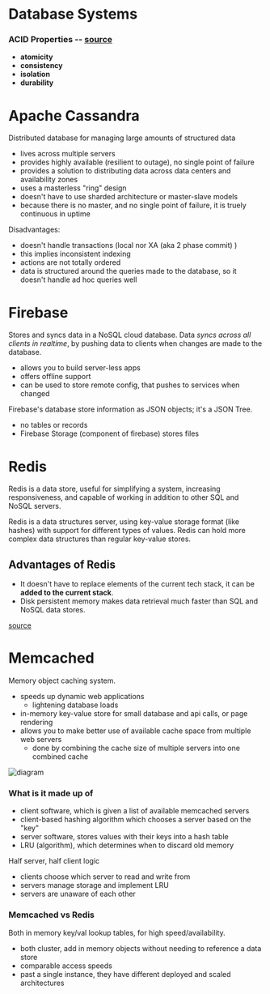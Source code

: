 # Database Systems
### ACID Properties -- [source](https://en.wikipedia.org/wiki/ACID)
- **atomicity** 
- **consistency**
- **isolation** 
- **durability**

# Apache Cassandra
Distributed database for managing large amounts of structured data
- lives across multiple servers
- provides highly available (resilient to outage), no single point of failure
- provides a solution to distributing data across data centers and availability zones
- uses a masterless "ring" design
 - doesn't have to use sharded architecture or master-slave models
- because there is no master, and no single point of failure, it is truely continuous in uptime

Disadvantages:
- doesn't handle transactions (local nor XA (aka 2 phase commit) )
 - this implies inconsistent indexing
 - actions are not totally ordered
- data is structured around the queries made to the database, so it doesn't handle ad hoc queries well

# Firebase
Stores and syncs data in a NoSQL cloud database. Data *syncs across all clients in realtime*, by pushing data to clients when changes are made to the database.
- allows you to build server-less apps 
- offers offline support
- can be used to store remote config, that pushes to services when changed
 
Firebase's database store information as JSON objects; it's a JSON Tree. 
- no tables or records
- Firebase Storage (component of firebase) stores files

# Redis
Redis is a data store, useful for simplifying a system, increasing responsiveness, and capable of working in addition to other SQL and NoSQL servers.

Redis is a data structures server, using key-value storage format (like hashes) with support for different types of values. Redis can hold more complex data structures than regular key-value stores.

## Advantages of Redis 
- It doesn't have to replace elements of the current tech stack, it can be **added to the current stack**. 
- Disk persistent memory makes data retrieval much faster than SQL and NoSQL data stores.

[source](http://oldblog.antirez.com/post/take-advantage-of-redis-adding-it-to-your-stack.html)

# Memcached 
Memory object caching system.
- speeds up dynamic web applications 
  - lightening database loads
- in-memory key-value store for small database and api calls, or page rendering
- allows you to make better use of available cache space from multiple web servers
  - done by combining the cache size of multiple servers into one combined cache

![diagram](https://memcached.org/memcached-usage.png)

### What is it made up of
- client software, which is given a list of available memcached servers
- client-based hashing algorithm which chooses a server based on the "key"
- server software, stores values with their keys into a hash table
- LRU (algorithm), which determines when to discard old memory

Half server, half client logic
- clients choose which server to read and write from 
- servers manage storage and implement LRU
- servers are unaware of each other 

### Memcached vs Redis
Both in memory key/val lookup tables, for high speed/availability.
- both cluster, add in memory objects without needing to reference a data store
- comparable access speeds
- past a single instance, they have different deployed and scaled architectures
